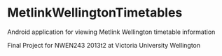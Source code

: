 MetlinkWellingtonTimetables
=================

Android application for viewing Metlink Wellington timetable information

Final Project for NWEN243 2013t2 at Victoria University Wellington

